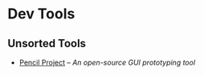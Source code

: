 # Dev Tools

## Unsorted Tools

- [Pencil Project](https://pencil.evolus.vn) – *An open-source GUI prototyping tool*
